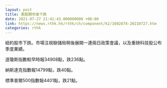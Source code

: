 ```yaml
---
layout: post
title: 美股開市後下跌
date: 2021-07-27 21:41:43.000000000 +08:00
link: https://news.rthk.hk/rthk/ch/component/k2/1602874-20210727.htm
categories: rthk
---
```


紐約股市下跌。市場注視聯儲局稍後展開一連兩日政策會議，以及重磅科技股公布季度業績。

道瓊斯指數較早時報34908點，跌236點。

納斯達克指數報14799點，跌40點。

標準普爾500指數報4401點，跌21點。
